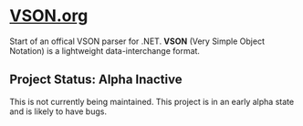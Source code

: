 # [VSON.org](https://VSON.org)

Start of an offical VSON parser for .NET. **VSON** (Very Simple Object Notation) is a lightweight data-interchange format.

## Project Status: Alpha Inactive

This is not currently being maintained. This project is in an early alpha state and is likely to have bugs.
